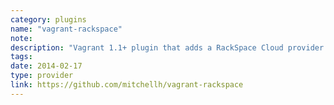```yaml
---
category: plugins
name: "vagrant-rackspace"
note: 
description: "Vagrant 1.1+ plugin that adds a RackSpace Cloud provider to Vagrant, allowing Vagrant to control and provision machines within RackSpace cloud."
tags:
date: 2014-02-17
type: provider
link: https://github.com/mitchellh/vagrant-rackspace
---
```

